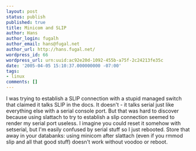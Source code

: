 ```yaml
---
layout: post
status: publish
published: true
title: Minicom and SLIP
author: Hans
author_login: fugalh
author_email: hans@fugal.net
author_url: http://hans.fugal.net/
wordpress_id: 66
wordpress_url: urn:uuid:ac92e20d-1092-455b-a75f-2c24213fe35c
date: '2005-04-05 15:10:37.000000000 -07:00'
tags:
- linux
comments: []
---
```

<p>I was trying to establish a SLIP connection with a stupid managed switch that
claimed it talks SLIP in the docs. It doesn't - it talks serial just like
everything else with a serial console port. But that was hard to discover
because using slattach to try to establish a slip connection seemed to render
my serial port useless. I imagine you could reset it somehow with setserial,
but I'm easily confused by serial stuff so I just rebooted. Store that away in
your databanks: using minicom after slattach (even if you rmmod slip and all
that good stuff) doesn't work without voodoo or reboot.</p>
